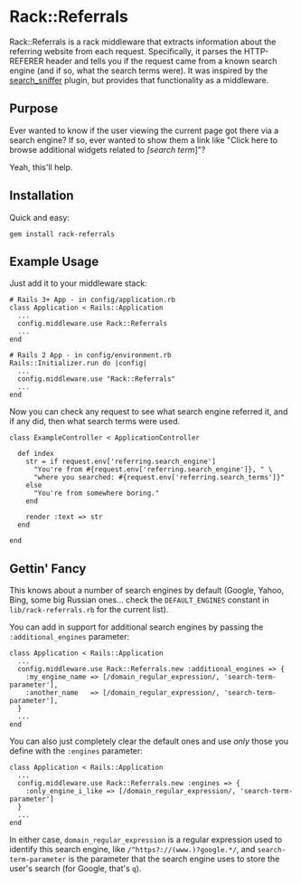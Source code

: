 Rack::Referrals
=============

Rack::Referrals is a rack middleware that extracts information about the referring website from each request.  Specifically, it parses the HTTP-REFERER header and tells you if the request came from a known search engine (and if so, what the search terms were). It was inspired by the [search_sniffer](https://github.com/squeejee/search_sniffer) plugin, but provides that functionality as a middleware.


Purpose
-------

Ever wanted to know if the user viewing the current page got there via a search engine?  If so, ever wanted to show them a link like "Click here to browse additional widgets related to *[search term*]"?
  
Yeah, this'll help.


Installation
------------

Quick and easy:

    gem install rack-referrals


Example Usage
-------------------------

Just add it to your middleware stack:

    # Rails 3+ App - in config/application.rb
    class Application < Rails::Application
      ...
      config.middleware.use Rack::Referrals
      ...
    end
    
    # Rails 2 App - in config/environment.rb
    Rails::Initializer.run do |config|
      ...
      config.middleware.use "Rack::Referrals"
      ...
    end

Now you can check any request to see what search engine referred it, and if any did, then what search terms were used.

    class ExampleController < ApplicationController
    
      def index
        str = if request.env['referring.search_engine']
          "You're from #{request.env['referring.search_engine']}, " \
          "where you searched: #{request.env['referring.search_terms']}"
        else
          "You're from somewhere boring."
        end
      
        render :text => str
      end
    
    end

Gettin' Fancy
-------------

This knows about a number of search engines by default (Google, Yahoo, Bing, some big Russian ones... check the <code>DEFAULT_ENGINES</code> constant in <code>lib/rack-referrals.rb</code> for the current list).

You can add in support for additional search engines by passing the <code>:additional_engines</code> parameter:

    class Application < Rails::Application
      ...
      config.middleware.use Rack::Referrals.new :additional_engines => {
        :my_engine_name => [/domain_regular_expression/, 'search-term-parameter'],
        :another_name   => [/domain_regular_expression/, 'search-term-parameter'],
      }
      ...
    end
    
You can also just completely clear the default ones and use _only_ those you define with the <code>:engines</code> parameter:

    class Application < Rails::Application
      ...
      config.middleware.use Rack::Referrals.new :engines => {
        :only_engine_i_like => [/domain_regular_expression/, 'search-term-parameter']
      }
      ...
    end

In either case, <code>domain_regular_expression</code> is a regular expression used to identify this search engine, like <code>/^https?:\/\/(www\.)?google.*/</code>, and <code>search-term-parameter</code> is the parameter that the search engine uses to store the user's search (for Google, that's <code>q</code>).